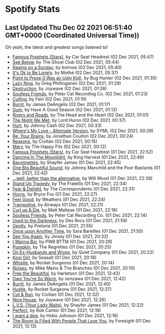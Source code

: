 
# Spotify Stats
## Last Updated Thu Dec 02 2021 06:51:40 GMT+0000 (Coordinated Universal Time))

Oh yeah, the latest and greatest songs listened to!

- [Famous Prophets (Stars)](https://www.last.fm/music/Car+Seat+Headrest/_/Famous+Prophets+(Stars)), by Car Seat Headrest (02 Dec 2021, 05:47)
- [See Below](https://www.last.fm/music/The+Ghost+Club/_/See+Below), by The Ghost Club (02 Dec 2021, 05:44)
- [Raging on a Sunday](https://www.last.fm/music/bohnes/_/Raging+on+a+Sunday), by bohnes (02 Dec 2021, 05:40)
- [It's Ok to Be Lonely](https://www.last.fm/music/Moth%C3%A9/_/It%27s+Ok+to+Be+Lonely), by Mothé (02 Dec 2021, 05:37)
- [Point to Prove (I Was an Ugly Kid)](https://www.last.fm/music/Bug+Hunter/_/Point+to+Prove+(I+Was+an+Ugly+Kid)), by Bug Hunter (02 Dec 2021, 01:35)
- [Lazy Nina](https://www.last.fm/music/Greg+Phillinganes/_/Lazy+Nina), by Greg Phillinganes (02 Dec 2021, 01:29)
- [Destruction](https://www.last.fm/music/Joywave/_/Destruction), by Joywave (02 Dec 2021, 01:26)
- [Soulless Friends](https://www.last.fm/music/Peter+Cat+Recording+Co./_/Soulless+Friends), by Peter Cat Recording Co. (02 Dec 2021, 01:23)
- [Culling](https://www.last.fm/music/Fein/_/Culling), by Fein (02 Dec 2021, 01:19)
- [Burnt](https://www.last.fm/music/James+DeAngelis/_/Burnt), by James DeAngelis (02 Dec 2021, 01:17)
- [Gum](https://www.last.fm/music/Have+A+Good+Season/_/Gum), by Have A Good Season (02 Dec 2021, 01:12)
- [Rivers and Roads](https://www.last.fm/music/The+Head+and+the+Heart/_/Rivers+and+Roads), by The Head and the Heart (02 Dec 2021, 01:01)
- [The Night We Met](https://www.last.fm/music/Lord+Huron/_/The+Night+We+Met), by Lord Huron (02 Dec 2021, 00:37)
- [Hurt](https://www.last.fm/music/Johnny+Cash/_/Hurt), by Johnny Cash (02 Dec 2021, 00:33)
- [Where's My Love - Alternate Version](https://www.last.fm/music/SYML/_/Where%27s+My+Love+-+Alternate+Version), by SYML (02 Dec 2021, 00:29)
- [Re: Your Brains](https://www.last.fm/music/Jonathan+Coulton/_/Re:+Your+Brains), by Jonathan Coulton (02 Dec 2021, 00:24)
- [Reasons](https://www.last.fm/music/Civilian/_/Reasons), by Civilian (02 Dec 2021, 00:15)
- [Mary](https://www.last.fm/music/The+Happy+Fits/_/Mary), by The Happy Fits (02 Dec 2021, 00:12)
- [Famous Prophets (Stars)](https://www.last.fm/music/Car+Seat+Headrest/_/Famous+Prophets+(Stars)), by Car Seat Headrest (01 Dec 2021, 22:52)
- [Dancing In The Moonlight](https://www.last.fm/music/King+Harvest/_/Dancing+In+The+Moonlight), by King Harvest (01 Dec 2021, 22:49)
- [Bayonnettes](https://www.last.fm/music/Shayfer+James/_/Bayonnettes), by Shayfer James (01 Dec 2021, 22:45)
- [One Big Beautiful Sound](https://www.last.fm/music/Johnny+Manchild+and+the+Poor+Bastards/_/One+Big+Beautiful+Sound), by Johnny Manchild and the Poor Bastards (01 Dec 2021, 22:42)
- […well, better than the alternative](https://www.last.fm/music/Will+Wood/_/%E2%80%A6well,+better+than+the+alternative), by Will Wood (01 Dec 2021, 22:38)
- [Stand Up Tragedy](https://www.last.fm/music/The+Fratellis/_/Stand+Up+Tragedy), by The Fratellis (01 Dec 2021, 22:34)
- [Fear & Delight](https://www.last.fm/music/The+Correspondents/_/Fear+&+Delight), by The Correspondents (01 Dec 2021, 22:31)
- [Horns](https://www.last.fm/music/Bryce+Fox/_/Horns), by Bryce Fox (01 Dec 2021, 22:27)
- [Feel Good](https://www.last.fm/music/Weathers/_/Feel+Good), by Weathers (01 Dec 2021, 22:24)
- [Trampoline](https://www.last.fm/music/Airways/_/Trampoline), by Airways (01 Dec 2021, 22:21)
- [Curl up & Die](https://www.last.fm/music/Matt+Maltese/_/Curl+up+&+Die), by Matt Maltese (01 Dec 2021, 22:18)
- [Soulless Friends](https://www.last.fm/music/Peter+Cat+Recording+Co./_/Soulless+Friends), by Peter Cat Recording Co. (01 Dec 2021, 22:14)
- [Used to the Darkness](https://www.last.fm/music/Des+Rocs/_/Used+to+the+Darkness), by Des Rocs (01 Dec 2021, 21:59)
- [Gently](https://www.last.fm/music/Pretoria/_/Gently), by Pretoria (01 Dec 2021, 21:55)
- [Once upon Another Time](https://www.last.fm/music/Sara+Bareilles/_/Once+upon+Another+Time), by Sara Bareilles (01 Dec 2021, 21:50)
- [See You Again](https://www.last.fm/music/Jmsey/_/See+You+Again), by Jmsey (01 Dec 2021, 20:32)
- [I Wanna Boi](https://www.last.fm/music/PWR+BTTM/_/I+Wanna+Boi), by PWR BTTM (01 Dec 2021, 20:29)
- [Pumpkin](https://www.last.fm/music/The+Regrettes/_/Pumpkin), by The Regrettes (01 Dec 2021, 20:25)
- [On Ex-Husbands and Wives](https://www.last.fm/music/Quiet+Company/_/On+Ex-Husbands+and+Wives), by Quiet Company (01 Dec 2021, 20:22)
- [Kool Girl](https://www.last.fm/music/Seasalt/_/Kool+Girl), by Seasalt (01 Dec 2021, 20:18)
- [Whistle](https://www.last.fm/music/Rocket+Surgeons/_/Whistle), by Rocket Surgeons (01 Dec 2021, 20:14)
- [Noises](https://www.last.fm/music/Mike+Mains+&+The+Branches/_/Noises), by Mike Mains & The Branches (01 Dec 2021, 20:10)
- [Free the Beautiful](https://www.last.fm/music/Harletson/_/Free+the+Beautiful), by Harletson (01 Dec 2021, 12:43)
- [Owo You're So Warm](https://www.last.fm/music/senzawa/_/Owo+You%27re+So+Warm), by senzawa (01 Dec 2021, 12:42)
- [Burnt](https://www.last.fm/music/James+DeAngelis/_/Burnt), by James DeAngelis (01 Dec 2021, 12:40)
- [Hustle](https://www.last.fm/music/Rocket+Surgeons/_/Hustle), by Rocket Surgeons (01 Dec 2021, 12:37)
- [Cut & Run](https://www.last.fm/music/Civilian/_/Cut+&+Run), by Civilian (01 Dec 2021, 12:32)
- [Nice House](https://www.last.fm/music/Joywave/_/Nice+House), by Joywave (01 Dec 2021, 12:26)
- [L.V.S. (Your Lady Waits)](https://www.last.fm/music/Shayfer+James/_/L.V.S.+(Your+Lady+Waits)), by Shayfer James (01 Dec 2021, 12:22)
- [Perfect](https://www.last.fm/music/Rob+Cantor/_/Perfect), by Rob Cantor (01 Dec 2021, 12:19)
- [I want a dog](https://www.last.fm/music/Hobo+Johnson/_/I+want+a+dog), by Hobo Johnson (01 Dec 2021, 12:16)
- [The Room Is Filled With People That Love You](https://www.last.fm/music/Foresight/_/The+Room+Is+Filled+With+People+That+Love+You), by Foresight (01 Dec 2021, 12:13)
